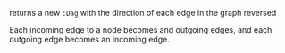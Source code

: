 returns a new `:Dag` with the direction of each edge in the graph reversed

Each incoming edge to a node becomes and outgoing edges, and each outgoing edge becomes an incoming edge.
